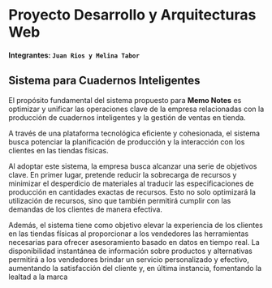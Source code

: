# Proyecto Desarrollo y Arquitecturas Web
#### Integrantes: ````Juan Rios y Melina Tabor````

## Sistema para Cuadernos Inteligentes
El propósito fundamental del sistema propuesto para __Memo Notes__ es optimizar y unificar las operaciones clave de la empresa relacionadas con la producción de cuadernos inteligentes y la gestión de ventas en tienda. 

A través de una plataforma tecnológica eficiente y cohesionada, el sistema busca potenciar la planificación de producción y la interacción con los clientes en las tiendas físicas.

Al adoptar este sistema, la empresa busca alcanzar una serie de objetivos clave. En primer lugar, pretende reducir la sobrecarga de recursos y minimizar el desperdicio de materiales al traducir las especificaciones de producción en cantidades exactas de recursos. Esto no solo optimizará la utilización de recursos, sino que también permitirá cumplir con las demandas de los clientes de manera efectiva.

Además, el sistema tiene como objetivo elevar la experiencia de los clientes en las tiendas físicas al proporcionar a los vendedores las herramientas necesarias para ofrecer asesoramiento basado en datos en tiempo real. La disponibilidad instantánea de información sobre productos y alternativas permitirá a los vendedores brindar un servicio personalizado y efectivo, aumentando la satisfacción del cliente y, en última instancia, fomentando la lealtad a la marca
